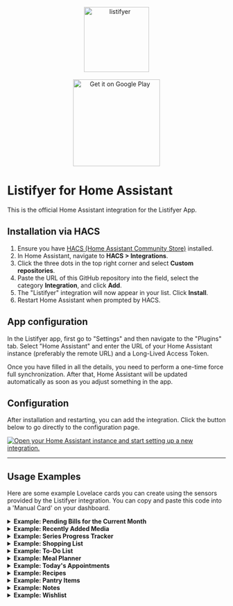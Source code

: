     
<p align="center">
  <img width="150" alt="listifyer" src="https://github.com/user-attachments/assets/93a023fa-3e92-4155-8bd4-e2a513ddd152">
  <br><br>
  <a href="https://play.google.com/store/apps/details?id=com.dimitri.listifyer" target="_blank">
    <img alt="Get it on Google Play" src="https://play.google.com/intl/en_us/badges/static/images/badges/en_badge_web_generic.png" width="200"/>
  </a>
</p>

  

# Listifyer for Home Assistant

This is the official Home Assistant integration for the Listifyer App.

## Installation via HACS

1.  Ensure you have [HACS (Home Assistant Community Store)](https://hacs.xyz/) installed.
2.  In Home Assistant, navigate to **HACS > Integrations**.
3.  Click the three dots in the top right corner and select **Custom repositories**.
4.  Paste the URL of this GitHub repository into the field, select the category **Integration**, and click **Add**.
5.  The "Listifyer" integration will now appear in your list. Click **Install**.
6.  Restart Home Assistant when prompted by HACS.

## App configuration

In the Listifyer app, first go to "Settings" and then navigate to the "Plugins" tab. Select "Home Assistant" and enter the URL of your Home Assistant instance (preferably the remote URL) and a Long-Lived Access Token.

Once you have filled in all the details, you need to perform a one-time force full synchronization. After that, Home Assistant will be updated automatically as soon as you adjust something in the app.

## Configuration

After installation and restarting, you can add the integration. Click the button below to go directly to the configuration page.

[![Open your Home Assistant instance and start setting up a new integration.](https://my.home-assistant.io/badges/config_flow_start.svg)](https://my.home-assistant.io/redirect/config_flow_start/?domain=listifyer)

---

## Usage Examples

Here are some example Lovelace cards you can create using the sensors provided by the Listifyer integration. You can copy and paste this code into a 'Manual Card' on your dashboard.

<details>
<summary><b>Example: Pending Bills for the Current Month</b></summary>

    type: markdown
    title: Pending Bills
    content: |
      {% set ns = namespace(bills=[]) %}
      {% for bill in state_attr('sensor.listifyer_bills', 'items') %}
        {% for date, paid in bill.paymentLog.items() %}
          {% if now().strftime('%Y-%m') in date and not paid %}
            {% set ns.bills = ns.bills + [bill] %}
          {% endif %}
        {% endfor %}
      {% endfor %}
      {% set sorted_bills = ns.bills | sort(attribute='dueDay') %}
      {% if sorted_bills | length > 0 %}
      {% for bill in sorted_bills -%}
      {{ bill.title }}: €{{ "%.2f"|format(bill.amount) }}
      {% endfor %}
      {% else %}
      No pending bills.
      {% endif %}

</details>

<details>
<summary><b>Example: Recently Added Media</b></summary>

    type: custom:mushroom-template-card
    primary: '{{ state_attr(''sensor.listifyer_media_items'', ''items'').title }}'
    secondary: '{{ state_attr(''sensor.listifyer_media_items'', ''items'').genre | default('''') }}'
    icon: >-
      {% set type = state_attr('sensor.listifyer_media_items', 'items').type %}
      {% if type == 'MOVIE' %} mdi:movie-roll
      {% elif type == 'SERIES' %} mdi:television-classic
      {% elif type == 'GAME' %} mdi:controller-classic
      {% elif type == 'PODCAST' %} mdi:podcast
      {% elif type == 'BOOK' %} mdi:book-open-page-variant
      {% elif type == 'MUSIC' %} mdi:music-note
      {% else %} mdi:star
      {% endif %}
    layout: vertical
    picture: '{{ state_attr(''sensor.listifyer_media_items'', ''items'').imageUrl }}'
    fill_container: true
    tap_action:
      action: url
      url_path: '{{ state_attr(''sensor.listifyer_media_items'', ''items'').sourceUrl }}'
    entity: sensor.listifyer_media_items

</details>

<details>
<summary><b>Example: Series Progress Tracker</b></summary>

    type: markdown
    title: Series I'm Watching
    icon: mdi:television-play
    content: |
      {% set ns = namespace(series_to_watch=[]) %}
      {% for item in state_attr('sensor.listifyer_media_items', 'items') %}
        {% if item.type == 'SERIES' and item.currentSeason is defined and item.currentEpisode is defined %}
          {% set ns.series_to_watch = ns.series_to_watch + [item] %}
        {% endif %}
      {% endfor %}
      {% set sorted_series = ns.series_to_watch | sort(attribute='title') %}
      {% if sorted_series | length > 0 %}
      <table>
      {% for serie in sorted_series %}
        <tr>
          <td style="padding-right: 15px; padding-bottom: 10px;">
            <img src="{{ serie.imageUrl }}" width="50" style="border-radius: 4px;">
          </td>
          <td valign="middle" style="padding-bottom: 10px;">
            <b>{{ serie.title }}</b><br>
            <font color="grey">S{{ '%02d' | format(serie.currentSeason) }}E{{ '%02d' | format(serie.currentEpisode) }}</font>
          </td>
        </tr>
      {% endfor %}
      </table>
      {% else %}
      You are not currently tracking any series.
      {% endif %}

</details>

<details>
<summary><b>Example: Shopping List</b></summary>

    type: markdown
    title: Shopping List
    icon: mdi:cart
    content: >-
      {% set ns = namespace(todo=[], done=[]) %}
      {% set all_items = state_attr('sensor.listifyer_shopping_list', 'items') %}
      {%- for item in all_items -%}
        {%- if item.isChecked | default(false) -%}
          {%- set ns.done = ns.done + [item] -%}
        {%- else -%}
          {%- set ns.todo = ns.todo + [item] -%}
        {%- endif -%}
      {%- endfor -%}
      {%- if all_items | length > 0 -%}
        {%- for category in ns.todo | groupby('category') | sort(attribute='grouper') -%}
          <h4 style="margin-bottom: 2px; margin-top: 15px;">{{ category.grouper }}</h4>
          {%- for item in category.list -%}
            <div style="padding-left: 5px; padding-top: 5px; font-size: 16px;">
              ☐ {{ item.name }}
            </div>
          {%- endfor -%}
        {%- endfor -%}
        {%- if ns.done | length > 0 -%}
          <hr style="border: 1px solid #282828; margin-top: 25px; margin-bottom: 0px;">
          <details style="margin-top: 15px;">
            <summary>✅ Checked ({{ ns.done | length }})</summary>
            {%- for item in ns.done -%}
              <div style="padding-left: 5px; padding-top: 5px; font-size: 15px;">
                 <span style="color: grey; text-decoration: line-through;">{{ item.name }}</span>
              </div>
            {%- endfor -%}
          </details>
        {%- endif -%}
      {%- else -%}
        🎉 The shopping list is empty!
      {%- endif -%}

</details>

<details>
<summary><b>Example: To-Do List</b></summary>

    type: markdown
    title: To-Do List
    icon: mdi:check-circle-outline
    content: >-
      {% set ns = namespace(todo=[], done=[]) %}
      {% set all_items = state_attr('sensor.listifyer_todo_list', 'items') %}
      {%- for item in all_items -%}
        {%- if item.isDone | default(false) -%}
          {%- set ns.done = ns.done + [item] -%}
        {%- else -%}
          {%- set ns.todo = ns.todo + [item] -%}
        {%- endif -%}
      {%- endfor -%}
      {%- if all_items | length > 0 -%}
        {%- for category in ns.todo | groupby('category') | sort(attribute='grouper') -%}
          <h4 style="margin-bottom: 5px; margin-top: 15px;">{{ category.grouper }}</h4>
          {%- for task in category.list | sort(attribute='task') -%}
            <div style="padding-bottom: 12px; margin-bottom: 12px; {% if not loop.last %} border-bottom: 1px solid #393939; {% endif %}">
              <div style="padding-top: 8px;">
                <b style="font-size: 16px;">☐ {{ task.task }}</b>
              </div>
              {%- if task.dueDate is defined and task.dueDate is not none -%}
                <div style="padding-left: 25px; padding-top: 4px; color: grey; font-size: 14px;">
                  🗓️ Due: {{ as_timestamp(task.dueDate) | timestamp_custom('%-d %B %Y') }}
                </div>
              {%- endif -%}
              {%- if task.subTasks is defined and task.subTasks | count > 0 -%}
                {%- for subtask in task.subTasks -%}
                  <div style="padding-left: 25px; padding-top: 5px;">
                    {%- if subtask.isChecked | default(false) -%}
                      <span style="color: grey; text-decoration: line-through;">✅ {{ subtask.text }}</span>
                    {%- else -%}
                      <span>☐ {{ subtask.text }}</span>
                    {%- endif -%}
                  </div>
                {%- endfor -%}
              {%- endif -%}
            </div>
          {%- endfor -%}
        {%- endfor -%}
        {%- if ns.done | length > 0 -%}
          <hr style="border: 1px solid #282828; margin-top: 25px; margin-bottom: 0px;">
          <details style="margin-top: 15px;">
            <summary>✅ Completed ({{ ns.done | length }})</summary>
            {%- for task in ns.done | sort(attribute='task') -%}
              <div style="padding-left: 5px; padding-top: 8px;">
                 <span style="color: grey; text-decoration: line-through;">{{ task.task }}</span>
              </div>
            {%- endfor -%}
          </details>
        {%- endif -%}
      {%- else -%}
        🎉 Your to-do list is empty!
      {%- endif -%}

</details>

<details>
<summary><b>Example: Meal Planner</b></summary>

    type: markdown
    title: Meal Plan
    icon: mdi:silverware-fork-knife
    content: >-
      {% set meal_plan_item = state_attr('sensor.listifyer_meal_plan', 'item') -%}
      {% if meal_plan_item and meal_plan_item.plan -%}
        {% set plan_data = meal_plan_item.plan -%}
        {% set week_number = meal_plan_item.planForWeek -%}
        {% set day_order = ['MONDAY', 'TUESDAY', 'WEDNESDAY', 'THURSDAY', 'FRIDAY', 'SATURDAY', 'SUNDAY'] -%}
        {% set day_names = {'MONDAY': 'Monday', 'TUESDAY': 'Tuesday', 'WEDNESDAY': 'Wednesday', 'THURSDAY': 'Thursday', 'FRIDAY': 'Friday', 'SATURDAY': 'Saturday', 'SUNDAY': 'Sunday'} -%}
        {% set meal_order = ['BREAKFAST', 'LUNCH', 'DINNER'] -%}
        {% set meal_icons = {'BREAKFAST': 'mdi:weather-sunset', 'LUNCH': 'mdi:white-balance-sunny', 'DINNER': 'mdi:weather-night'} -%}
        <h2 style="text-align:center; margin-bottom: 20px;">Week {{ week_number }}</h2>
        {% for day_key in day_order -%}
          {% if plan_data[day_key] is defined -%}
            <h3 style="margin-top: 20px;">{{ day_names[day_key] }}</h3>
            <table style="width: 100%; border-collapse: collapse;">
            {%- for meal_key in meal_order -%}
              {%- if plan_data[day_key][meal_key] is defined and plan_data[day_key][meal_key] | count > 0 -%}
                {%- set recipe = plan_data[day_key][meal_key] -%}
                <tr style="border-bottom: 1px solid #393939;">
                  <td style="width: 30px; text-align: center; padding: 10px 5px 10px 0px;"><ha-icon icon="{{ meal_icons[meal_key] }}" style="color: grey;"></ha-icon></td>
                  <td style="width: 60px; padding: 10px 10px 10px 5px;"><img src="{{ recipe.imageIdentifier }}" width="50" style="border-radius: 4px; display: block;"></td>
                  <td style="vertical-align: middle; font-size: 14px; white-space: normal;">{{ recipe.title }}</td>
                </tr>
              {%- endif -%}
            {%- endfor -%}
            </table>
          {%- endif -%}
        {%- endfor -%}
      {% else -%}
        🍴 There is no meal plan for this week yet.
      {%- endif %}

</details>

<details>
<summary><b>Example: Today's Appointments</b></summary>

    type: markdown
    content: >
      {% set today_str = now().strftime('%Y-%-m-%d') %}
      {% set now_dt = now() %}
      {% set appointments = state_attr('sensor.listifyer_appointments', 'items')
                           | selectattr('date', 'eq', today_str)
                           | sort(attribute='startTime')
                           | list %}
      {% set found_next = namespace(value=false) %}

      **Today, {{ now().strftime('%-d %B %Y') }}**

      {% if appointments %}
        {% for item in appointments %}
          {% set naive_start_dt = strptime(item.date ~ ' ' ~ item.startTime, '%Y-%m-%d %H:%M') %}
          {% set naive_end_dt = strptime(item.date ~ ' ' ~ item.endTime, '%Y-%m-%d %H:%M') %}
          {% if item.endTime < item.startTime %}
            {% set naive_end_dt = naive_end_dt + timedelta(days=1) %}
          {% endif %}
          {% set start_dt = naive_start_dt.replace(tzinfo=now_dt.tzinfo) %}
          {% set end_dt = naive_end_dt.replace(tzinfo=now_dt.tzinfo) %}
          {% set is_in_progress = start_dt <= now_dt and end_dt > now_dt %}
          {% set is_past = end_dt <= now_dt %}
          {% set is_next = not found_next.value and start_dt > now_dt %}

          {% if is_in_progress %}
      🟢 **{{ item.startTime }} - {{ item.endTime }}** (In progress)
      *{{ item.title | replace('"', '') }}*
            {% set found_next.value = true %}
          {% elif is_past %}
      ✅ **{{ item.startTime }} - {{ item.endTime }}** (Finished)
      *{{ item.title | replace('"', '') }}*
          {% elif is_next %}
      ⏰ **{{ item.startTime }} - {{ item.endTime }}** (Next up)
      *{{ item.title | replace('"', '') }}*
            {% set found_next.value = true %}
          {% else %}
      🗓️ **{{ item.startTime }} - {{ item.endTime }}**
      *{{ item.title | replace('"', '') }}*
          {% endif %}
          {% if not loop.last %}
      ---
          {% endif %}
        {% endfor %}
      {% else %}
        🗓️ *No appointments for today.*
      {% endif %}

</details>

<details>
<summary><b>Example: Recipes</b></summary>

    type: markdown
    content: >
      # 🍽️ Recipes
      _Click on a recipe to expand._
      ---
      {% for recipe in state_attr('sensor.listifyer_recipes', 'items') | sort(attribute='title') %}
      <details>
        <summary><b>{{ recipe.title }}</b></summary>
        {% if 'imageIdentifier' in recipe and recipe.imageIdentifier and recipe.imageIdentifier.startswith('http') %}
        ![{{ recipe.title }}]({{ recipe.imageIdentifier }})
        {% endif %}
        ### 🥕 Ingredients
        {% for line in recipe.ingredients.split('\n') if line|trim != '' %}
        - {{ line | regex_replace('<[^>]+>', '') | trim }}
        {% endfor %}
        ### 👨‍🍳 Instructions
        {% for step in recipe.instructions.split('\n') if step|trim != '' %}
        {{ loop.index }}. {{ step | regex_replace('<[^>]+>', '') | trim }}
        {% endfor %}
        {% if 'sourceUrl' in recipe and recipe.sourceUrl %}
        🔗 [View original recipe]({{ recipe.sourceUrl }})
        {% endif %}
      </details>
      <hr>
      {% endfor %}

</details>

<details>
<summary><b>Example: Pantry Items</b></summary>

    type: markdown
    title: Pantry Items
    content: |
      {% for item in state_attr('sensor.listifyer_pantry_items', 'items') %}
      - {{ item.name | trim }}: {{ item.quantity }}
      {% endfor %}

</details>

<details>
<summary><b>Example: Notes</b></summary>

    type: markdown
    title: Notes
    content: |
      {% for note in state_attr('sensor.listifyer_notes', 'items') %}
      {% if note.get('status') != 'ARCHIVED' %}
      {% if not loop.first %}
      ***
      {% endif %}
      **{% if note.get('isPinned') %}📌 {% endif %}{{ note.title }}**
      {{ note.content | replace('\n', '  \n') }}
      {% if note.tags %}
      > _#{{ note.tags | join(' #') }}_
      {% endif %}
      {% endif %}
      {% endfor %}

</details>

<details>
<summary><b>Example: Wishlist</b></summary>

    type: markdown
    title: Wishlist
    content: |
      {% for item in state_attr('sensor.listifyer_wishlist', 'items') %}
        {% if not loop.first %}
        ***
        {% endif %}
        <a href="{{ item.sourceUrl }}" target="_blank" style="text-decoration: none; color: var(--primary-text-color); display: block; overflow: auto;">
          <img src="{{ item.imageIdentifier }}" style="float: left; width: 100px; border-radius: 5px; margin-right: 12px; margin-bottom: 4px;">
          <b>{{ item.name }}</b>
          <br>
          <small>{{ item.description }}</small>
        </a>
      {% endfor %}

</details>
